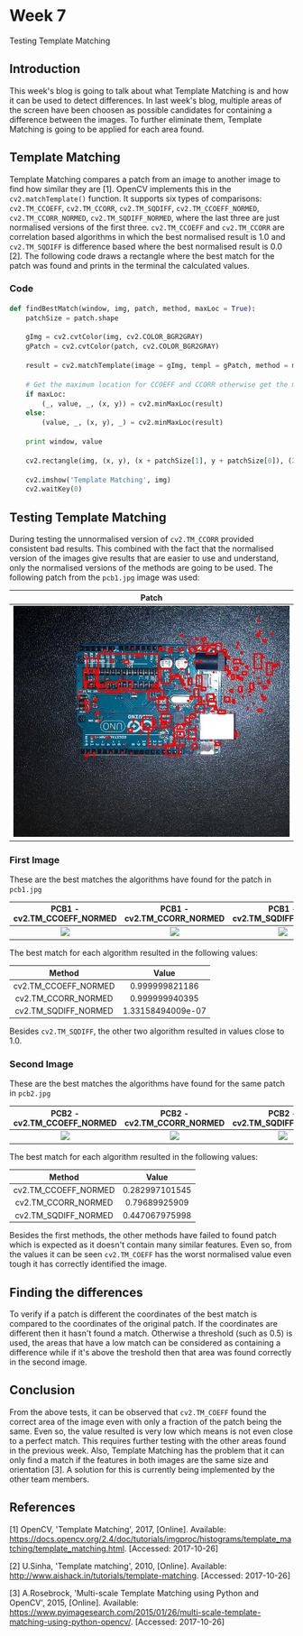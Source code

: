 # Week 7
Testing Template Matching

## Introduction
This week's blog is going to talk about what Template Matching is and how it can be used to detect differences. In last week's blog,
multiple areas of the screen have been choosen as possible candidates for containing a difference between the images. To further eliminate them,
Template Matching is going to be applied for each area found.

## Template Matching
Template Matching compares a patch from an image to another image to find how similar they are [1]. OpenCV implements this in the `cv2.matchTemplate()` function. It supports six types of comparisons: `cv2.TM_CCOEFF`, `cv2.TM_CCORR`, `cv2.TM_SQDIFF`, `cv2.TM_CCOEFF_NORMED`, `cv2.TM_CCORR_NORMED`, `cv2.TM_SQDIFF_NORMED`, where the last three are just normalised versions of the first three. `cv2.TM_CCOEFF` and `cv2.TM_CCORR` are correlation based algorithms in which the best normalised result is 1.0 and `cv2.TM_SQDIFF` is difference based where the best normalised result is 0.0 [2]. The following code draws a rectangle where the best match for the patch was found and prints in the terminal the calculated values.

### Code
```python
def findBestMatch(window, img, patch, method, maxLoc = True):
    patchSize = patch.shape

    gImg = cv2.cvtColor(img, cv2.COLOR_BGR2GRAY)
    gPatch = cv2.cvtColor(patch, cv2.COLOR_BGR2GRAY)

    result = cv2.matchTemplate(image = gImg, templ = gPatch, method = method)

    # Get the maximum location for CCOEFF and CCORR otherwise get the minimum location
    if maxLoc:
        (_, value, _, (x, y)) = cv2.minMaxLoc(result)
    else:
        (value, _, (x, y), _) = cv2.minMaxLoc(result)

    print window, value

    cv2.rectangle(img, (x, y), (x + patchSize[1], y + patchSize[0]), (255, 0, 0), 3)

    cv2.imshow('Template Matching', img)
    cv2.waitKey(0)
```

## Testing Template Matching
During testing the unnormalised version of `cv2.TM_CCORR` provided consistent bad results. This combined with the fact that the normalised version of the images give results that are easier to use and understand, only the normalised versions of the methods are going to be used. The following patch from the `pcb1.jpg` image was used:

| Patch |
| :---: |
| <img src="images/diffsNoisy.jpg" width="600"> |

### First Image
These are the best matches the algorithms have found for the patch in `pcb1.jpg`

| PCB1 - cv2.TM_CCOEFF_NORMED | PCB1 - cv2.TM_CCORR_NORMED | PCB1 - cv2.TM_SQDIFF_NORMED |
| :---: | :---: | :---: |
| <img src="images/pcb1_cv2.TM_CCOEFF_NORMED" width="200"> | <img src="images/pcb1_cv2.TM_CCORR_NORMED" width="200"> | <img src="images/pcb1_cv2.TM_SQDIFF_NORMED" width="200"> |  

The best match for each algorithm resulted in the following values:

| Method | Value |
| :---: | :---: |
| cv2.TM_CCOEFF_NORMED | 0.999999821186 |
| cv2.TM_CCORR_NORMED | 0.999999940395 |
| cv2.TM_SQDIFF_NORMED | 1.33158494009e-07 |

Besides `cv2.TM_SQDIFF`, the other two algorithm resulted in values close to 1.0.

### Second Image
These are the best matches the algorithms have found for the same patch in `pcb2.jpg`

| PCB2 - cv2.TM_CCOEFF_NORMED | PCB2 - cv2.TM_CCORR_NORMED | PCB2 - cv2.TM_SQDIFF_NORMED |
| :---: | :---: | :---: |
| <img src="images/pcb2_cv2.TM_CCOEFF_NORMED" width="200"> | <img src="images/pcb2_cv2.TM_CCORR_NORMED" width="200"> | <img src="images/pcb2_cv2.TM_SQDIFF_NORMED" width="200"> |  

The best match for each algorithm resulted in the following values:

| Method | Value |
| :---: | :---: |
| cv2.TM_CCOEFF_NORMED | 0.282997101545 |
| cv2.TM_CCORR_NORMED | 0.79689925909 |
| cv2.TM_SQDIFF_NORMED | 0.447067975998 |

Besides the first methods, the other methods have failed to found patch which is expected as it doesn't contain many similar features. Even so, from the values it can be seen `cv2.TM_COEFF` has the worst normalised value even tough it has correctly identified the image.

## Finding the differences
To verify if a patch is different the coordinates of the best match is compared to the coordinates of the original patch. If the coordinates are different then it hasn't found a match. Otherwise a threshold (such as 0.5) is used, the areas that have a low match can be considered as containing a difference while if it's above the treshold then that area was found correctly in the second image.

## Conclusion
From the above tests, it can be observed that `cv2.TM_COEFF` found the correct area of the image even with only a fraction of the patch being the same. Even so, the value resulted is very low which means is not even close to a perfect match. This requires further testing with the other areas found in the previous week. Also, Template Matching has the problem that it can only find a match if the features in both images are the same size and orientation [3]. A solution for this is currently being implemented by the other team members.

## References
[1] OpenCV, 'Template Matching', 2017, [Online]. Available: https://docs.opencv.org/2.4/doc/tutorials/imgproc/histograms/template_matching/template_matching.html. [Accessed: 2017-10-26]

[2] U.Sinha, 'Template matching', 2010, [Online]. Available: http://www.aishack.in/tutorials/template-matching. [Accessed: 2017-10-26]

[3] A.Rosebrock, 'Multi-scale Template Matching using Python and OpenCV', 2015, [Online]. Available: https://www.pyimagesearch.com/2015/01/26/multi-scale-template-matching-using-python-opencv/. [Accessed: 2017-10-26]
